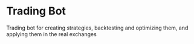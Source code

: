 # Trading Bot
Trading bot for creating strategies, backtesting and optimizing them, and applying them in the real exchanges

